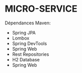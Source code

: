 # **MICRO-SERVICE**

Dépendances Maven:
- Spring JPA
- Lombox
- Spring DevTools
- Spring Web
- Rest Repositories
- H2 Database
- Spring Web